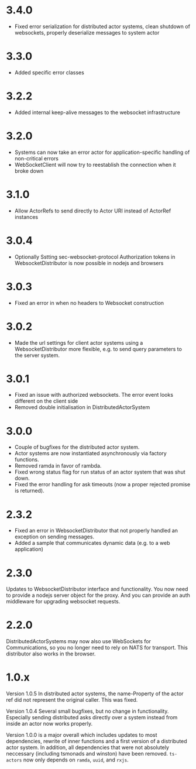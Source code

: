 # 3.4.0

-   Fixed error serialization for distributed actor systems, clean shutdown of websockets, properly deserialize messages to system actor

# 3.3.0

-   Added specific error classes

# 3.2.2

-   Added internal keep-alive messages to the websocket infrastructure

# 3.2.0

-   Systems can now take an error actor for application-specific handling of non-critical errors
-   WebSocketClient will now try to reestablish the connection when it broke down

# 3.1.0

-   Allow ActorRefs to send directly to Actor URI instead of ActorRef instances

# 3.0.4

-   Optionally Sstting sec-websocket-protocol Authorization tokens in WebsocketDistributor is now possible in nodejs and browsers

# 3.0.3

-   Fixed an error in when no headers to Websocket construction

# 3.0.2

-   Made the url settings for client actor systems using a WebsocketDistributor more flexible, e.g. to send query parameters to the server system.

# 3.0.1

-   Fixed an issue with authorized websockets. The error event looks different on the client side
-   Removed double initialisation in DistributedActorSystem

# 3.0.0

-   Couple of bugfixes for the distributed actor system.
-   Actor systems are now instantiated asynchronously via factory functions.
-   Removed ramda in favor of rambda.
-   Fixed wrong status flag for run status of an actor system that was shut down.
-   Fixed the error handling for ask timeouts (now a proper rejected promise is returned).

# 2.3.2

-   Fixed an error in WebsocketDistributor that not properly handled an exception on sending messages.
-   Added a sample that communicates dynamic data (e.g. to a web application)

# 2.3.0

Updates to WebsocketDistributor interface and functionality. You now need to provide a nodejs server object for the proxy. And you can provide an auth middleware for upgrading websocket requests.

# 2.2.0

DistributedActorSystems may now also use WebSockets for Communications, so you no longer need to rely on NATS for transport. This distributor also works in the browser.

# 1.0.x

Version 1.0.5 In distributed actor systems, the name-Property of the actor ref did not represent the original caller. This was fixed.

Version 1.0.4 Several small bugfixes, but no change in functionality. Especially sending distributed asks directly over a system instead from inside an actor now works properly.

Version 1.0.0 is a major overall which includes updates to most dependencies, rewrite of inner functions and a first version of a distributed actor system. In addition, all dependencies that were not
absolutely neccessary (including tsmonads and winston) have been removed. `ts-actors` now only depends on `ramda`, `uuid`, and `rxjs`.
